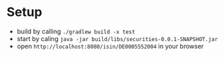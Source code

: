 # Setup

* build by calling `./gradlew build -x test`
* start by caling `java -jar build/libs/securities-0.0.1-SNAPSHOT.jar`
* open `http://localhost:8080/isin/DE0005552004` in your browser